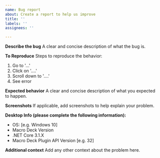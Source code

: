 ```yaml
---
name: Bug report
about: Create a report to help us improve
title: ''
labels: ''
assignees: ''

---
```


**Describe the bug**
A clear and concise description of what the bug is.

**To Reproduce**
Steps to reproduce the behavior:
1. Go to '...'
2. Click on '....'
3. Scroll down to '....'
4. See error

**Expected behavior**
A clear and concise description of what you expected to happen.

**Screenshots**
If applicable, add screenshots to help explain your problem.

**Desktop Info (please complete the following information):**
 - OS: [e.g. Windows 10]
 - Macro Deck Version
 - .NET Core 3.1.X
 - Macro Deck Plugin API Version [e.g. 32]

**Additional context**
Add any other context about the problem here.

